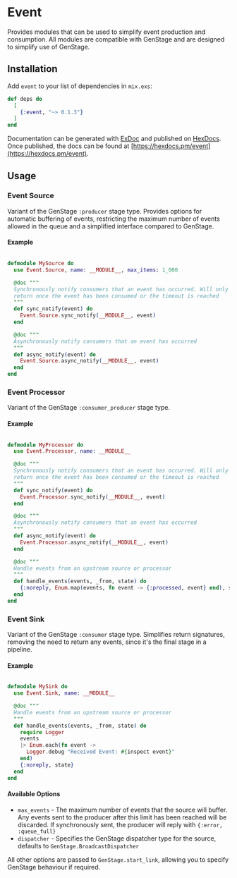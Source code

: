 # Event

Provides modules that can be used to simplify event production and consumption. All
modules are compatible with GenStage and are designed to simplify use of GenStage.


## Installation

Add `event` to your list of dependencies in `mix.exs`:

```elixir
def deps do
  [
    {:event, "~> 0.1.3"}
  ]
end
```

Documentation can be generated with [ExDoc](https://github.com/elixir-lang/ex_doc)
and published on [HexDocs](https://hexdocs.pm). Once published, the docs can
be found at [https://hexdocs.pm/event](https://hexdocs.pm/event).



## Usage

### Event Source

Variant of the GenStage `:producer` stage type. Provides options for automatic buffering of events, restricting the maximum number of events
allowed in the queue and a simplified interface compared to GenStage.

#### Example

```elixir

defmodule MySource do
  use Event.Source, name: __MODULE__, max_items: 1_000

  @doc """
  Synchronously notify consumers that an event has occurred. Will only
  return once the event has been consumed or the timeout is reached
  """
  def sync_notify(event) do
    Event.Source.sync_notify(__MODULE__, event)
  end

  @doc """
  Asynchronously notify consumers that an event has occurred
  """
  def async_notify(event) do
    Event.Source.async_notify(__MODULE__, event)
  end
end
```

### Event Processor

Variant of the GenStage `:consumer_producer` stage type.

#### Example

```elixir

defmodule MyProcessor do
  use Event.Processor, name: __MODULE__

  @doc """
  Synchronously notify consumers that an event has occurred. Will only
  return once the event has been consumed or the timeout is reached
  """
  def sync_notify(event) do
    Event.Processor.sync_notify(__MODULE__, event)
  end

  @doc """
  Asynchronously notify consumers that an event has occurred
  """
  def async_notify(event) do
    Event.Processor.async_notify(__MODULE__, event)
  end

  @doc """
  Handle events from an upstream source or processor
  """
  def handle_events(events, _from, state) do
    {:noreply, Enum.map(events, fn event -> {:processed, event} end), state}
  end
end
```

### Event Sink

Variant of the GenStage `:consumer` stage type. Simplifies return signatures, removing the need to return any events, since it's
the final stage in a pipeline.

#### Example

```elixir

defmodule MySink do
  use Event.Sink, name: __MODULE__

  @doc """
  Handle events from an upstream source or processor
  """
  def handle_events(events, _from, state) do
    require Logger
    events
    |> Enum.each(fn event ->
      Logger.debug "Received Event: #{inspect event}"
    end)
    {:noreply, state}
  end
end
```

#### Available Options

* `max_events` - The maximum number of events that the source will buffer. Any events sent to the producer after this limit has been reached will be discarded. If synchronously sent, the producer will reply with `{:error, :queue_full}`
* `dispatcher` - Specifies the GenStage dispatcher type for the source, defaults to `GenStage.BroadcastDispatcher`

All other options are passed to `GenStage.start_link`, allowing you to specify GenStage behaviour if required.
